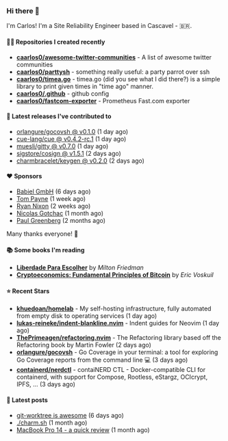 ### Hi there 👋

I'm Carlos! I'm a Site Reliability Engineer based in Cascavel - 🇧🇷.

#### 👨‍💻 Repositories I created recently
- **[caarlos0/awesome-twitter-communities](https://github.com/caarlos0/awesome-twitter-communities)** - A list of awesome twitter communities
- **[caarlos0/parttysh](https://github.com/caarlos0/parttysh)** - something really useful: a party parrot over ssh
- **[caarlos0/timea.go](https://github.com/caarlos0/timea.go)** - timea.go (did you see what I did there?) is a simple library to print given times in &#34;time ago&#34; manner.
- **[caarlos0/.github](https://github.com/caarlos0/.github)** - github config
- **[caarlos0/fastcom-exporter](https://github.com/caarlos0/fastcom-exporter)** - Prometheus Fast.com exporter

#### 🚀 Latest releases I've contributed to


- [orlangure/gocovsh @ v0.1.0](https://github.com/orlangure/gocovsh/releases/tag/v0.1.0) (1 day ago)
- [cue-lang/cue @ v0.4.2-rc.1](https://github.com/cue-lang/cue/releases/tag/v0.4.2-rc.1) (1 day ago)
- [muesli/gitty @ v0.7.0](https://github.com/muesli/gitty/releases/tag/v0.7.0) (1 day ago)
- [sigstore/cosign @ v1.5.1](https://github.com/sigstore/cosign/releases/tag/v1.5.1) (2 days ago)
- [charmbracelet/keygen @ v0.2.0](https://github.com/charmbracelet/keygen/releases/tag/v0.2.0) (2 days ago)

#### ❤️ Sponsors
- [Babiel GmbH](https://github.com/babiel) (6 days ago)
- [Tom Payne](https://github.com/twpayne) (1 week ago)
- [Ryan Nixon](https://github.com/taiidani) (2 weeks ago)
- [Nicolas Gotchac](https://github.com/ngotchac) (1 month ago)
- [Paul Greenberg](https://github.com/greenpau) (2 months ago)

Many thanks everyone! 🙏

#### 📚 Some books I'm reading
- **[Liberdade Para Escolher](https://www.goodreads.com/book/show/17238591-liberdade-para-escolher)** by _Milton Friedman_
- **[Cryptoeconomics: Fundamental Principles of Bitcoin](https://www.goodreads.com/book/show/56919322-cryptoeconomics)** by _Eric Voskuil_

#### ⭐ Recent Stars


- **[khuedoan/homelab](https://github.com/khuedoan/homelab)** - My self-hosting infrastructure, fully automated from empty disk to operating services (1 day ago)
- **[lukas-reineke/indent-blankline.nvim](https://github.com/lukas-reineke/indent-blankline.nvim)** - Indent guides  for Neovim (1 day ago)
- **[ThePrimeagen/refactoring.nvim](https://github.com/ThePrimeagen/refactoring.nvim)** - The Refactoring library based off the Refactoring book by Martin Fowler (2 days ago)
- **[orlangure/gocovsh](https://github.com/orlangure/gocovsh)** - Go Coverage in your terminal: a tool for exploring Go Coverage reports from the command line 💻 (3 days ago)
- **[containerd/nerdctl](https://github.com/containerd/nerdctl)** - contaiNERD CTL - Docker-compatible CLI for containerd, with support for Compose, Rootless, eStargz, OCIcrypt, IPFS, ... (3 days ago)

#### 📄 Latest posts
- [git-worktree is awesome](https://carlosbecker.com/posts/git-worktrees/) (6 days ago)
- [./charm.sh](https://carlosbecker.com/posts/charm/) (1 month ago)
- [MacBook Pro 14 - a quick review](https://carlosbecker.com/posts/macbook-pro-14/) (1 month ago)
